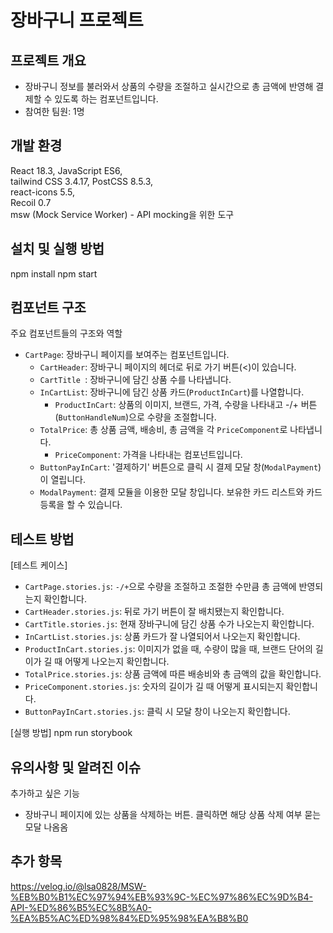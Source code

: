 # 장바구니 프로젝트

## 프로젝트 개요

- 장바구니 정보를 불러와서 상품의 수량을 조절하고 실시간으로 총 금액에 반영해 결제할 수 있도록 하는 컴포넌트입니다.
- 참여한 팀원: 1명

## 개발 환경

React 18.3, JavaScript ES6,<br>
tailwind CSS 3.4.17, PostCSS 8.5.3,<br>
react-icons 5.5,<br>
Recoil 0.7<br>
msw (Mock Service Worker) - API mocking을 위한 도구

## 설치 및 실행 방법

npm install
npm start

## 컴포넌트 구조

주요 컴포넌트들의 구조와 역할
- `CartPage`: 장바구니 페이지를 보여주는 컴포넌트입니다.
  - `CartHeader`: 장바구니 페이지의 헤더로 뒤로 가기 버튼(<)이 있습니다.
  - `CartTitle `: 장바구니에 담긴 상품 수를 나타냅니다.
  - `InCartList`: 장바구니에 담긴 상품 카드(`ProductInCart`)를 나열합니다.
    - `ProductInCart`: 상품의 이미지, 브랜드, 가격, 수량을 나타내고 -/+ 버튼(`ButtonHandleNum`)으로 수량을 조절합니다.
  - `TotalPrice`: 총 상품 금액, 배송비, 총 금액을 각 `PriceComponent`로 나타냅니다.
    - `PriceComponent`: 가격을 나타내는 컴포넌트입니다.
  - `ButtonPayInCart`: '결제하기' 버튼으로 클릭 시 결제 모달 창(`ModalPayment`)이 열립니다.
  - `ModalPayment`: 결제 모듈을 이용한 모달 창입니다. 보유한 카드 리스트와 카드 등록을 할 수 있습니다.

## 테스트 방법

[테스트 케이스]
- `CartPage.stories.js`: `-/+`으로 수량을 조절하고 조절한 수만큼 총 금액에 반영되는지 확인합니다.
- `CartHeader.stories.js`: 뒤로 가기 버튼이 잘 배치됐는지 확인합니다.
- `CartTitle.stories.js`: 현재 장바구니에 담긴 상품 수가 나오는지 확인합니다.
- `InCartList.stories.js`: 상품 카드가 잘 나열되어서 나오는지 확인합니다.
- `ProductInCart.stories.js`: 이미지가 없을 때, 수량이 많을 때, 브랜드 단어의 길이가 길 때 어떻게 나오는지 확인합니다.
- `TotalPrice.stories.js`: 상품 금액에 따른 배송비와 총 금액의 값을 확인합니다.
- `PriceComponent.stories.js`: 숫자의 길이가 길 때 어떻게 표시되는지 확인합니다.
- `ButtonPayInCart.stories.js`: 클릭 시 모달 창이 나오는지 확인합니다.

[실행 방법] npm run storybook

## 유의사항 및 알려진 이슈

추가하고 싶은 기능
- 장바구니 페이지에 있는 상품을 삭제하는 버튼. 클릭하면 해당 상품 삭제 여부 묻는 모달 나옴옴

## 추가 항목

https://velog.io/@lsa0828/MSW-%EB%B0%B1%EC%97%94%EB%93%9C-%EC%97%86%EC%9D%B4-API-%ED%86%B5%EC%8B%A0-%EA%B5%AC%ED%98%84%ED%95%98%EA%B8%B0
